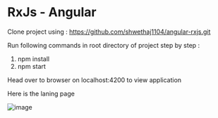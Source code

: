 # RxJs - Angular

Clone project using : https://github.com/shwethaj1104/angular-rxjs.git

Run following commands in root directory of project step by step : 

1. npm install
2. npm start


Head over to browser on localhost:4200 to view application

Here is the laning page

![image](https://user-images.githubusercontent.com/107784718/192756446-5ce42f7f-9cb5-4900-8cad-69519b620f65.png)

